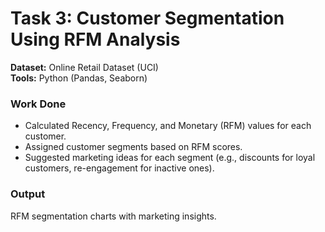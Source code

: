# Task 3: Customer Segmentation Using RFM Analysis

**Dataset:** Online Retail Dataset (UCI)  
**Tools:** Python (Pandas, Seaborn)  

### Work Done
- Calculated Recency, Frequency, and Monetary (RFM) values for each customer.  
- Assigned customer segments based on RFM scores.  
- Suggested marketing ideas for each segment (e.g., discounts for loyal customers, re-engagement for inactive ones).  

### Output
RFM segmentation charts with marketing insights.
